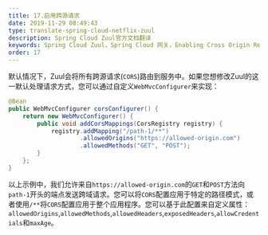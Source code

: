 ```yaml
---
title: 17.启用跨源请求
date: 2019-11-29 08:49:43
type: translate-spring-cloud-netflix-zuul
description: Spring Cloud Zuul官方文档翻译
keywords: Spring Cloud Zuul，Spring Cloud 网关，Enabling Cross Origin Requests
order: 17
---
```


默认情况下，Zuul会将所有跨源请求(`CORS`)路由到服务中。如果您想修改Zuul的这一默认处理请求方式，您可以通过自定义`WebMvcConfigurer`来实现：

```java
@Bean
public WebMvcConfigurer corsConfigurer() {
    return new WebMvcConfigurer() {
        public void addCorsMappings(CorsRegistry registry) {
            registry.addMapping("/path-1/**")
                    .allowedOrigins("https://allowed-origin.com")
                    .allowedMethods("GET", "POST");
        }
    };
}
```

以上示例中，我们允许来自`https://allowed-origin.com`的`GET`和`POST`方法向`path-1`开头的端点发送跨域请求。您可以将`CORS`配置应用于特定的路径模式，或者使用`/**`将`CORS`配置应用于整个应用程序。您可以基于此配置来自定义属性：`allowedOrigins`,`allowedMethods`,`allowedHeaders`,`exposedHeaders`,`allowCredentials`和`maxAge`。



